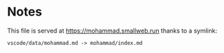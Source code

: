 # Notes

This file is served at <https://mohammad.smallweb.run> thanks to a symlink:

```
vscode/data/mohammad.md -> mohammad/index.md
```


